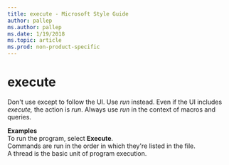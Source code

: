 ```yaml
---
title: execute - Microsoft Style Guide
author: pallep
ms.author: pallep
ms.date: 1/19/2018
ms.topic: article
ms.prod: non-product-specific
---
```


# execute

Don't use except to follow the UI. Use *run* instead. Even if the UI includes *execute,* the action is *run*. Always use *run* in the context of macros and queries.

**Examples**  
To run the program, select **Execute**.  
Commands are run in the order in which they're listed in the file.  
A thread is the basic unit of program execution.

